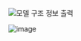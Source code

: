 ![모델 구조 정보 출력](https://github.com/user-attachments/assets/9edbf312-80bf-4943-ac12-4b8919757ef0)


![image](https://github.com/user-attachments/assets/c0dadf8f-63dd-48df-afa3-4713b6df6e36)
